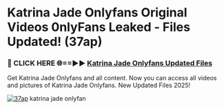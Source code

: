 # Katrina Jade Onlyfans Original Videos 0nlyFans Leaked - Files Updated! (37ap)

<h3>🔴 CLICK HERE 🌐==►► <a href="https://tinyurl.com/2jnfzry5" rel="nofollow">Katrina Jade Onlyfans Updated Files</a></h3>

Get Katrina Jade Onlyfans and all content. Now you can access all videos and pictures of Katrina Jade Onlyfans. New Updated Files 2025!

[![37ap](https://i.imgur.com/GyGTBgg.gif)](https://tinyurl.com/2jnfzry5)
katrina jade onlyfan